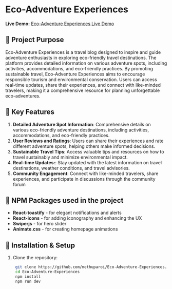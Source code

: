 # Eco-Adventure Experiences

**Live Demo:** [Eco-Adventure Experiences Live Demo](https://auth-01-a13b1.firebaseapp.com/)



## 📝 Project Purpose

Eco-Adventure Experiences is a travel blog designed to inspire and guide adventure enthusiasts in exploring eco-friendly travel destinations. The platform provides detailed information on various adventure spots, including activities, accommodations, and eco-friendly practices. By promoting sustainable travel, Eco-Adventure Experiences aims to encourage responsible tourism and environmental conservation. Users can access real-time updates, share their experiences, and connect with like-minded travelers, making it a comprehensive resource for planning unforgettable eco-adventures.


## 🌟 Key Features

1. **Detailed Adventure Spot Information**: Comprehensive details on various eco-friendly adventure destinations, including activities, accommodations, and eco-friendly practices.
2. **User Reviews and Ratings**: Users can share their experiences and rate different adventure spots, helping others make informed decisions.
3. **Sustainable Travel Tips**: Access valuable tips and resources on how to travel sustainably and minimize environmental impact.
4. **Real-time Updates:**: Stay updated with the latest information on travel destinations, weather conditions, and travel advisories.
5. **Community Engagement**: Connect with like-minded travelers, share experiences, and participate in discussions through the community forum


## 🚀  NPM Packages used in the project


- **React-toastify** - for elegant notifications and alerts
- **React-icons** - for adding iconography and enhancing the UX
- **Swiperjs** - for hero slider
- **Animate.css** - for creating homepage animations





## 📂 Installation & Setup

1. Clone the repository:
   ```bash
    git clone https://github.com/methuparoi/Eco-Adventure-Experiences.git
    cd Eco-Adventure-Experiences
    npm install
    npm run dev
    ```
